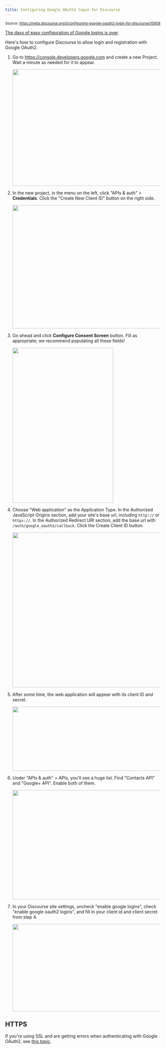 ```yaml
---
title: Configuring Google OAuth2 login for Discourse
---
```


<small class="doc-source">Source: https://meta.discourse.org/t/configuring-google-oauth2-login-for-discourse/15858</small>

[The days of easy configuration of Google logins is over][1].

Here's how to configure Discourse to allow login and registration with Google OAuth2.

1. Go to https://console.developers.google.com and create a new Project. Wait a minute as needed for it to appear.

    <img src="//discourse-meta.s3-us-west-1.amazonaws.com/original/3X/5/c/5c93f5b6ebad5d4b8e1a611f389214c374597a08.png" width="528" height="376"> 

2. In the new project, in the menu on the left, click "APIs & auth" > **Credentials**. Click the "Create New Client ID" button on the right side.

    <img src="//discourse-meta.s3-us-west-1.amazonaws.com/original/3X/b/6/b6dcef818ee0c18cd14e9244fe26b5695c7580af.png" width="602" height="398"> 

3. Go ahead and click **Configure Consent Screen** button. Fill as appropriate; we recommend populating all these fields!

    <img src="//discourse-meta.s3-us-west-1.amazonaws.com/original/3X/b/a/ba4518181fe96aa5ac92a65a00c031bd5fb1aea5.png" width="326" height="500"> 

4. Choose "Web application" as the Application Type. In the Authorized JavaScript Origins section, add your site's base url, including `http://` or `https://`. In the Authorized Redirect URI section, add the base url with `/auth/google_oauth2/callback`. Click the Create Client ID button.

    <img src="//discourse-meta.s3-us-west-1.amazonaws.com/original/3X/0/0/00e58ab0f22f7d0a0ca043f33c0242cd3f0a5cbc.png" width="488" height="500">

5. After some time, the web application will appear with its client ID and secret.

    <img src="//discourse-meta.s3-us-west-1.amazonaws.com/original/3X/3/9/3965fd76b3af1ddfb511354da1cd0e29bf9a1840.png" width="690" height="207"> 

6. Under "APIs & auth" > APIs, you'll see a huge list. Find "Contacts API" and "Google+ API". Enable both of them.

    <img src="//discourse-meta.s3-us-west-1.amazonaws.com/original/3X/c/a/caefd01448b419d84d7c6202fa9ccb02835ba57e.png" width="690" height="353"> 

7. In your Discourse site settings, uncheck "enable google logins", check "enable google oauth2 logins", and fill in your client id and client secret from step 4.

    <img src="//discourse-meta.s3-us-west-1.amazonaws.com/original/2X/4/4d83c1f0295e529b3e4865c7d9e5935ad0c31116.jpg" width="667" height="282">

## HTTPS

If you're using SSL and are getting errors when authenticating with Google OAuth2, see [this topic][2].


  [1]: https://meta.discourse.org/t/openid-auth-request-contains-an-unregistered-domain/15843/7?u=neil
  [2]: https://meta.discourse.org/t/invalid-redirect-uri-in-google-oauth2-api-call-http-instead-of-https/18105?u=neil
